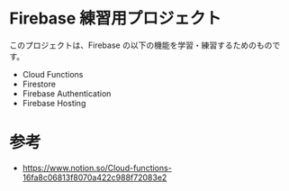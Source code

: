 # Firebase 練習用プロジェクト
このプロジェクトは、Firebase の以下の機能を学習・練習するためのものです。

- Cloud Functions
- Firestore
- Firebase Authentication
- Firebase Hosting

# 参考
- https://www.notion.so/Cloud-functions-16fa8c06813f8070a422c988f72083e2